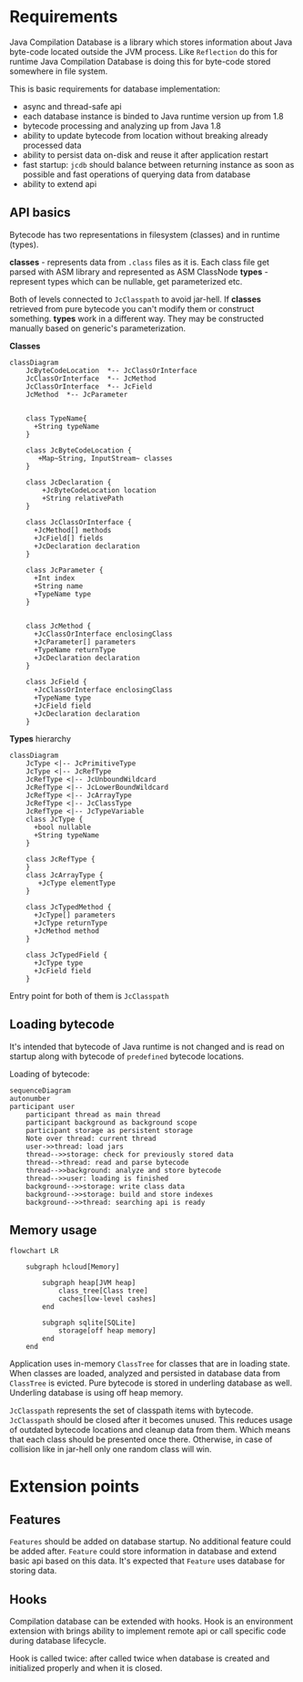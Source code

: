 # Requirements

Java Compilation Database is a library which stores information about Java byte-code located outside the JVM process. Like `Reflection` do this for runtime Java Compilation Database is doing this for byte-code stored somewhere in file system.

This is basic requirements for database implementation: 

* async and thread-safe api
* each database instance is binded to Java runtime version up from 1.8 
* bytecode processing and analyzing up from Java 1.8
* ability to update bytecode from location without breaking already processed data
* ability to persist data on-disk and reuse it after application restart
* fast startup: `jcdb` should balance between returning instance as soon as possible and fast operations of querying data from database
* ability to extend api

## API basics

Bytecode has two representations in filesystem (classes) and in runtime (types).

**classes** - represents data from `.class` files as it is. Each class file get parsed with ASM library and represented as ASM ClassNode
**types** - represent types which can be nullable, get parameterized etc.

Both of levels connected to `JcClasspath` to avoid jar-hell. If **classes** retrieved from pure bytecode you can't modify them or construct something. **types** work in a different way. They may be constructed manually based on generic's parameterization.   

**Classes**
```mermaid
classDiagram
    JcByteCodeLocation  *-- JcClassOrInterface
    JcClassOrInterface  *-- JcMethod
    JcClassOrInterface  *-- JcField
    JcMethod  *-- JcParameter
    
    
    class TypeName{
      +String typeName
    }

    class JcByteCodeLocation {
       +Map~String, InputStream~ classes 
    }

    class JcDeclaration {
        +JcByteCodeLocation location
        +String relativePath 
    }

    class JcClassOrInterface {
      +JcMethod[] methods
      +JcField[] fields
      +JcDeclaration declaration
    }

    class JcParameter {
      +Int index
      +String name
      +TypeName type
    }


    class JcMethod {
      +JcClassOrInterface enclosingClass
      +JcParameter[] parameters
      +TypeName returnType
      +JcDeclaration declaration
    }

    class JcField {
      +JcClassOrInterface enclosingClass
      +TypeName type
      +JcField field
      +JcDeclaration declaration
    }
``` 

**Types** hierarchy
```mermaid
classDiagram
    JcType <|-- JcPrimitiveType
    JcType <|-- JcRefType
    JcRefType <|-- JcUnboundWildcard
    JcRefType <|-- JcLowerBoundWildcard
    JcRefType <|-- JcArrayType
    JcRefType <|-- JcClassType
    JcRefType <|-- JcTypeVariable
    class JcType {
      +bool nullable
      +String typeName
    }

    class JcRefType {
    }
    class JcArrayType {
       +JcType elementType
    }

    class JcTypedMethod {
      +JcType[] parameters
      +JcType returnType
      +JcMethod method
    }

    class JcTypedField {
      +JcType type
      +JcField field
    }
``` 

Entry point for both of them is `JcClasspath`

## Loading bytecode

It's intended that bytecode of Java runtime is not changed and is read on startup along with bytecode of `predefined` bytecode locations.

Loading of bytecode:

```mermaid
sequenceDiagram
autonumber
participant user
    participant thread as main thread
    participant background as background scope
    participant storage as persistent storage
    Note over thread: current thread
    user->>thread: load jars
    thread-->>storage: check for previously stored data
    thread-->thread: read and parse bytecode
    thread-->>background: analyze and store bytecode
    thread-->>user: loading is finished
    background-->>storage: write class data
    background-->>storage: build and store indexes
    background-->>thread: searching api is ready
```

## Memory usage

```mermaid
flowchart LR

    subgraph hcloud[Memory]

        subgraph heap[JVM heap]
            class_tree[Class tree]
            caches[low-level cashes]
        end

        subgraph sqlite[SQLite]
            storage[off heap memory]
        end
    end
```

Application uses in-memory `ClassTree` for classes that are in loading state. When classes are loaded, analyzed and persisted in database data from `ClassTree` is evicted. 
Pure bytecode is stored in underling database as well. Underling database is using off heap memory.

`JcClasspath` represents the set of classpath items with bytecode. `JcClasspath` should be closed after it becomes unused. This reduces usage of outdated bytecode locations and cleanup data from them. Which means that each class should be presented once there. Otherwise, in case of collision like in jar-hell only one random class will win.

# Extension points

## Features

`Features` should be added on database startup. No additional feature could be added after. `Feature` could store information in database and extend basic api based on this data. It's expected that `Feature` uses database for storing data.


## Hooks

Compilation database can be extended with hooks. Hook is an environment extension with brings ability to implement remote api or call specific code during database lifecycle. 

Hook is called twice: after called twice when database is created and initialized properly and when it is closed.